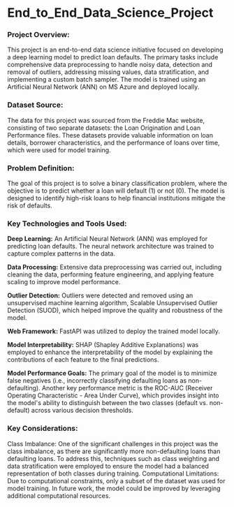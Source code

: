 # End_to_End_Data_Science_Project
### Project Overview:
This project is an end-to-end data science initiative focused on developing a deep learning model to predict loan defaults. The primary tasks include comprehensive data preprocessing to handle noisy data, detection and removal of outliers, addressing missing values, data stratification, and implementing a custom batch sampler. The model is trained using an Artificial Neural Network (ANN) on MS Azure and deployed locally.

### Dataset Source:
The data for this project was sourced from the Freddie Mac website, consisting of two separate datasets: the Loan Origination and Loan Performance files. These datasets provide valuable information on loan details, borrower characteristics, and the performance of loans over time, which were used for model training.

### Problem Definition:
The goal of this project is to solve a binary classification problem, where the objective is to predict whether a loan will default (1) or not (0). The model is designed to identify high-risk loans to help financial institutions mitigate the risk of defaults.

### Key Technologies and Tools Used:
**Deep Learning:** An Artificial Neural Network (ANN) was employed for predicting loan defaults. The neural network architecture was trained to capture complex patterns in the data.  

**Data Processing:** Extensive data preprocessing was carried out, including cleaning the data, performing feature engineering, and applying feature scaling to improve model performance.  

**Outlier Detection:** Outliers were detected and removed using an unsupervised machine learning algorithm, Scalable Unsupervised Outlier Detection (SUOD), which helped improve the quality and robustness of the model.  

**Web Framework:** FastAPI was utilized to deploy the trained model locally.  

**Model Interpretability:** SHAP (Shapley Additive Explanations) was employed to enhance the interpretability of the model by explaining the contributions of each feature to the final predictions.  

**Model Performance Goals:** The primary goal of the model is to minimize false negatives (i.e., incorrectly classifying defaulting loans as non-defaulting). Another key performance metric is the ROC-AUC (Receiver Operating Characteristic - Area Under Curve), which provides insight into the model's ability to distinguish between the two classes (default vs. non-default) across various decision thresholds.  

### Key Considerations:
Class Imbalance: One of the significant challenges in this project was the class imbalance, as there are significantly more non-defaulting loans than defaulting loans. To address this, techniques such as class weighting and data stratification were employed to ensure the model had a balanced representation of both classes during training.
Computational Limitations: Due to computational constraints, only a subset of the dataset was used for model training. In future work, the model could be improved by leveraging additional computational resources.

